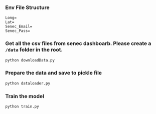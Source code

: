 ### Env File Structure
```
Long=
Lat=
Senec_Email=
Senec_Pass=
```

### Get all the csv files from senec dashboarb. Please create a ```/data``` folder in the root.
```python
python downloadData.py
```

### Prepare the data and save to pickle file
```python
python dataloader.py
```

### Train the model
```python
python train.py
```

